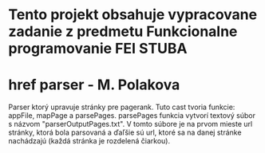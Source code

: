 # Tento projekt obsahuje vypracovane zadanie z predmetu Funkcionalne programovanie FEI STUBA
# href parser - M. Polakova
Parser ktorý upravuje stránky pre pagerank. Tuto cast tvoria funkcie: appFile, mapPage a parsePages. parsePages funkcia vytvorí textový súbor s názvom "parserOutputPages.txt". V tomto súbore je na prvom mieste url stránky, ktorá bola parsovaná a ďaľšie sú url, ktoré sa na danej stránke nachádzajú (každá stránka je rozdelená čiarkou).
